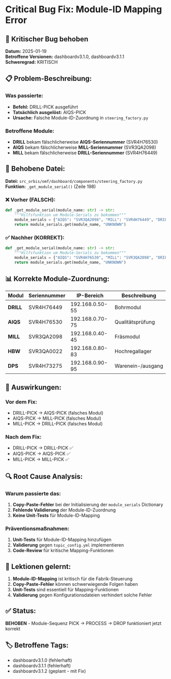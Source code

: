 # Critical Bug Fix: Module-ID Mapping Error

## 🚨 **Kritischer Bug behoben**

**Datum:** 2025-01-19  
**Betroffene Versionen:** dashboardv3.1.0, dashboardv3.1.1  
**Schweregrad:** KRITISCH  

## 📋 **Problem-Beschreibung:**

### **Was passierte:**
- **Befehl:** DRILL-PICK ausgeführt
- **Tatsächlich ausgelöst:** AIQS-PICK
- **Ursache:** Falsche Module-ID-Zuordnung in `steering_factory.py`

### **Betroffene Module:**
- **DRILL** bekam fälschlicherweise **AIQS-Seriennummer** (SVR4H76530)
- **AIQS** bekam fälschlicherweise **MILL-Seriennummer** (SVR3QA2098)  
- **MILL** bekam fälschlicherweise **DRILL-Seriennummer** (SVR4H76449)

## 🔧 **Behobene Datei:**

**Datei:** `src_orbis/omf/dashboard/components/steering_factory.py`  
**Funktion:** `_get_module_serial()` (Zeile 198)

### **❌ Vorher (FALSCH):**
```python
def _get_module_serial(module_name: str) -> str:
    """Hilfsfunktion um Module-Serials zu bekommen"""
    module_serials = {"AIQS": "SVR3QA2098", "MILL": "SVR4H76449", "DRILL": "SVR4H76530"}
    return module_serials.get(module_name, "UNKNOWN")
```

### **✅ Nachher (KORREKT):**
```python
def _get_module_serial(module_name: str) -> str:
    """Hilfsfunktion um Module-Serials zu bekommen"""
    module_serials = {"AIQS": "SVR4H76530", "MILL": "SVR3QA2098", "DRILL": "SVR4H76449"}
    return module_serials.get(module_name, "UNKNOWN")
```

## 📊 **Korrekte Module-Zuordnung:**

| Modul | Seriennummer | IP-Bereich | Beschreibung |
|-------|--------------|------------|--------------|
| **DRILL** | SVR4H76449 | 192.168.0.50-55 | Bohrmodul |
| **AIQS** | SVR4H76530 | 192.168.0.70-75 | Qualitätsprüfung |
| **MILL** | SVR3QA2098 | 192.168.0.40-45 | Fräsmodul |
| **HBW** | SVR3QA0022 | 192.168.0.80-83 | Hochregallager |
| **DPS** | SVR4H73275 | 192.168.0.90-95 | Warenein-/ausgang |

## 🎯 **Auswirkungen:**

### **Vor dem Fix:**
- DRILL-PICK → AIQS-PICK (falsches Modul)
- AIQS-PICK → MILL-PICK (falsches Modul)
- MILL-PICK → DRILL-PICK (falsches Modul)

### **Nach dem Fix:**
- DRILL-PICK → DRILL-PICK ✅
- AIQS-PICK → AIQS-PICK ✅
- MILL-PICK → MILL-PICK ✅

## 🔍 **Root Cause Analysis:**

### **Warum passierte das:**
1. **Copy-Paste-Fehler** bei der Initialisierung der `module_serials` Dictionary
2. **Fehlende Validierung** der Module-ID-Zuordnung
3. **Keine Unit-Tests** für Module-ID-Mapping

### **Präventionsmaßnahmen:**
1. **Unit-Tests** für Module-ID-Mapping hinzufügen
2. **Validierung** gegen `topic_config.yml` implementieren
3. **Code-Review** für kritische Mapping-Funktionen

## 📝 **Lektionen gelernt:**

1. **Module-ID-Mapping** ist kritisch für die Fabrik-Steuerung
2. **Copy-Paste-Fehler** können schwerwiegende Folgen haben
3. **Unit-Tests** sind essentiell für Mapping-Funktionen
4. **Validierung** gegen Konfigurationsdateien verhindert solche Fehler

## ✅ **Status:**
**BEHOBEN** - Module-Sequenz PICK → PROCESS → DROP funktioniert jetzt korrekt

## 🏷️ **Betroffene Tags:**
- dashboardv3.1.0 (fehlerhaft)
- dashboardv3.1.1 (fehlerhaft)
- dashboardv3.1.2 (geplant - mit Fix)
